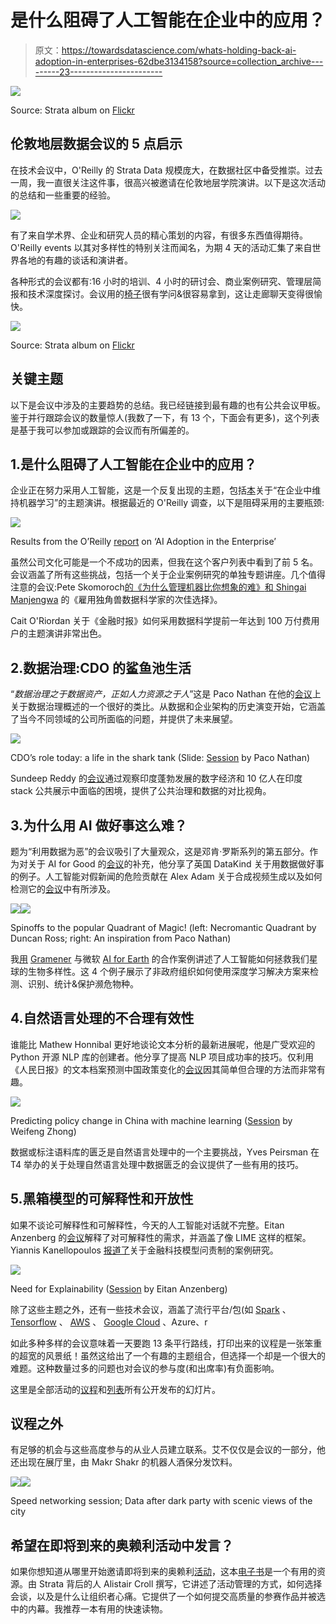 # 是什么阻碍了人工智能在企业中的应用？

> 原文：<https://towardsdatascience.com/whats-holding-back-ai-adoption-in-enterprises-62dbe3134158?source=collection_archive---------23----------------------->

![](img/b6340e8c2345c70a8a551ddda46467d0.png)

Source: Strata album on [Flickr](https://www.flickr.com/photos/oreillyconf/albums/72157691176856183/page2)

## 伦敦地层数据会议的 5 点启示

在技术会议中，O'Reilly 的 Strata Data 规模庞大，在数据社区中备受推崇。过去一周，我一直很关注这件事，很高兴被邀请在伦敦地层学院演讲。以下是这次活动的总结和一些重要的经验。

![](img/60640930c2223076691f3c92035becdf.png)

有了来自学术界、企业和研究人员的精心策划的内容，有很多东西值得期待。O'Reilly events 以其对多样性的特别关注而闻名，为期 4 天的活动汇集了来自世界各地的有趣的谈话和演讲者。

各种形式的会议都有:16 小时的培训、4 小时的研讨会、商业案例研究、管理层简报和技术深度探讨。会议用的[椅子](https://conferences.oreilly.com/strata/strata-eu/public/content/about#leadership)很有学问&很容易拿到，这让走廊聊天变得很愉快。

![](img/191ae405019fed93a055c2098f61068f.png)

Source: Strata album on [Flickr](https://www.flickr.com/photos/oreillyconf/albums/72157691176856183/page2)

## 关键主题

以下是会议中涉及的主要趋势的总结。我已经链接到最有趣的也有公共会议甲板。鉴于并行跟踪会议的数量惊人(我数了一下，有 13 个，下面会有更多)，这个列表是基于我可以参加或跟踪的会议而有所偏差的。

## 1.是什么阻碍了人工智能在企业中的应用？

企业正在努力采用人工智能，这是一个反复出现的主题，包括[本](https://twitter.com/bigdata)关于“在企业中维持机器学习”的主题演讲。根据最近的 O'Reilly 调查，以下是阻碍采用的主要瓶颈:

![](img/155d86d069529f6c1fe60fe6e2ce6066.png)

Results from the O’Reilly [report](https://www.oreilly.com/data/free/ai-adoption-in-the-enterprise.csp) on ‘AI Adoption in the Enterprise’

虽然公司文化可能是一个不成功的因素，但我在这个客户列表中看到了前 5 名。会议涵盖了所有这些挑战，包括一个关于企业案例研究的单独专题讲座。几个值得注意的会议:Pete Skomoroch[的《为什么管理机器比你想象的难》](https://cdn.oreillystatic.com/en/assets/1/event/292/Executive%20Briefing_%20Why%20managing%20machines%20is%20harder%20than%20you%20think%20%20Presentation.pdf)[和 Shingai Manjengwa](https://cdn.oreillystatic.com/en/assets/1/event/292/Building%20data%20science%20capacity%20in%20your%20organization%20Presentation.pptx) 的《雇用独角兽数据科学家的次佳选择》。

Cait O'Riordan 关于《金融时报》如何采用数据科学提前一年达到 100 万付费用户的主题演讲非常出色。

## 2.数据治理:CDO 的鲨鱼池生活

“*数据治理之于数据资产，正如人力资源之于人*”这是 Paco Nathan 在他的[会议](https://derwen.ai/s/6fqt)上关于数据治理概述的一个很好的类比。从数据和企业架构的历史演变开始，它涵盖了当今不同领域的公司所面临的问题，并提供了未来展望。

![](img/64b871f332ff1edb0fa22d9608b03bdc.png)

CDO’s role today: a life in the shark tank (Slide: [Session](https://derwen.ai/s/6fqt) by Paco Nathan)

Sundeep Reddy 的[会议](https://cdn.oreillystatic.com/en/assets/1/event/292/India_s%20data%20dilemma%20with%20India%20Stack%20Presentation.pdf)通过观察印度蓬勃发展的数字经济和 10 亿人在印度 stack 公共展示中面临的困境，提供了公共治理和数据的对比视角。

## 3.为什么用 AI 做好事这么难？

题为“利用数据为恶”的会议吸引了大量观众，这是邓肯·罗斯系列的第五部分。作为对关于 AI for Good 的[会议](https://docs.google.com/presentation/d/1ju2Zk1jqTQrcSsNMDjY4s3a9EqF9PfYqP5Xbg7qbvv4/edit?usp=sharing)的补充，他分享了英国 DataKind 关于用数据做好事的例子。人工智能对假新闻的危险贡献在 Alex Adam 关于合成视频生成以及如何检测它的[会议](https://cdn.oreillystatic.com/en/assets/1/event/292/Synthetic%20video%20generation_%20Why%20seeing%20should%20not%20always%20be%20believing%20Presentation.pdf)中有所涉及。

![](img/38a25ccca9adedf50ac6da723a07b2b2.png)![](img/4b787c41e2d9d955ccec17ca222e82f5.png)

Spinoffs to the popular Quadrant of Magic! (left: Necromantic Quadrant by Duncan Ross; right: An inspiration from Paco Nathan)

我[用](https://www.slideshare.net/kesarifms/ai-for-social-good-saving-the-planet-with-data-science) [Gramener](https://gramener.com) 与微软 [AI for Earth](https://www.microsoft.com/en-us/ai/ai-for-earth?activetab=pivot1%3aprimaryr6) 的合作案例讲述了人工智能如何拯救我们星球的生物多样性。这 4 个例子展示了非政府组织如何使用深度学习解决方案来检测、识别、统计&保护濒危物种。

## 4.自然语言处理的不合理有效性

谁能比 Mathew Honnibal 更好地谈论文本分析的最新进展呢，他是广受欢迎的 Python 开源 NLP 库的创建者。他分享了提高 NLP 项目成功率的技巧。仅利用《人民日报》的文本档案预测中国政策变化的[会议](https://policychangeindex.org/pdf/Reading_China_slides_Strata.pdf)因其简单但合理的方法而非常有趣。

![](img/8e08e478ca8c4b65bd5e8087a05b0a93.png)

Predicting policy change in China with machine learning ([Session](https://policychangeindex.org/presentations.html) by Weifeng Zhong)

数据或标注语料库的匮乏是自然语言处理中的一个主要挑战，Yves Peirsman 在 T4 举办的关于处理自然语言处理中数据匮乏的会议提供了一些有用的技巧。

## 5.黑箱模型的可解释性和开放性

如果不谈论可解释性和可解释性，今天的人工智能对话就不完整。Eitan Anzenberg 的[会议](https://cdn.oreillystatic.com/en/assets/1/event/292/Explainable%20machine%20learning%20in%20fintech%20Presentation.pptx)解释了对可解释性的需求，并涵盖了像 LIME 这样的框架。Yiannis Kanellopoulos [报道了](https://cdn.oreillystatic.com/en/assets/1/event/292/On%20the%20accountability%20of%20black%20boxes_%20How%20we%20can%20control%20what%20we%20can’t%20exactly%20measure%20Presentation.pdf)关于金融科技模型问责制的案例研究。

![](img/b262400871db6d0429eb7e36c91953c2.png)

Need for Explainability ([Session](https://cdn.oreillystatic.com/en/assets/1/event/292/Explainable%20machine%20learning%20in%20fintech%20Presentation.pptx) by Eitan Anzenberg)

除了这些主题之外，还有一些技术会议，涵盖了流行平台/包(如 [Spark](https://cdn.oreillystatic.com/en/assets/1/event/292/Deep%20learning%20with%20TensorFlow%20and%20Spark%20using%20GPUs%20and%20Docker%20containers%20Presentation.ppt) 、 [Tensorflow](https://cdn.oreillystatic.com/en/assets/1/event/292/Unleashing%20Apache%20Kafka%20and%20TensorFlow%20in%20hybrid%20architectures%20Presentation.pdf) 、 [AWS](https://cdn.oreillystatic.com/en/assets/1/event/292/Executive%20Briefing_%20AWS%20technology%20trends—Data%20lakes%20and%20analytics%20Presentation.pdf) 、 [Google Cloud](https://cdn.oreillystatic.com/en/assets/1/event/292/Mass%20production%20of%20AI%20solutions%20Presentation.pdf) 、Azure、r

如此多种多样的会议意味着一天要跑 13 条平行路线，打印出来的议程是一张笨重的超宽的风景纸！虽然这给出了一个有趣的主题组合，但选择一个却是一个很大的难题。这种数量过多的问题也对会议的参与度(和出席率)有负面影响。

这里是全部活动的[议程](https://conferences.oreilly.com/strata/strata-eu/public/schedule/grid/public/2019-05-01)和[列表](https://conferences.oreilly.com/strata/strata-eu/public/schedule/proceedings)所有公开发布的幻灯片。

## 议程之外

有足够的机会与这些高度参与的从业人员建立联系。艾不仅仅是会议的一部分，他还出现在展厅里，由 Makr Shakr 的机器人酒保分发饮料。

![](img/37cd3b25d997df2f12c4b7fdf384e6cc.png)![](img/b7d99d4534d35d5f62c3c653b3d2ed43.png)

Speed networking session; Data after dark party with scenic views of the city

## 希望在即将到来的奥赖利活动中发言？

如果你想知道从哪里开始邀请即将到来的奥赖利[活动](https://www.oreilly.com/conferences/speak.html)，这本[电子书](https://learning.oreilly.com/library/view/propose-prepare-present/9781449371722/)是一个有用的资源。由 Strata 背后的人 Alistair Croll 撰写，它讲述了活动管理的方式，如何选择会谈，以及是什么让组织者心痛。它提供了一个如何提交高质量的参赛作品并被选中的内幕。我推荐一本有用的快速读物。